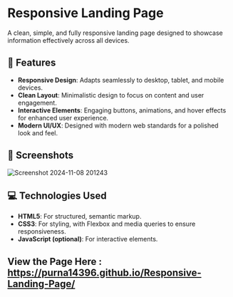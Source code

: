 # Responsive Landing Page

A clean, simple, and fully responsive landing page designed to showcase information effectively across all devices.

## 🚀 Features

- **Responsive Design**: Adapts seamlessly to desktop, tablet, and mobile devices.
- **Clean Layout**: Minimalistic design to focus on content and user engagement.
- **Interactive Elements**: Engaging buttons, animations, and hover effects for enhanced user experience.
- **Modern UI/UX**: Designed with modern web standards for a polished look and feel.

## 📸 Screenshots

![Screenshot 2024-11-08 201243](https://github.com/user-attachments/assets/7b9c21e7-e7fb-41d5-8561-7571e5723993)

## 💻 Technologies Used

- **HTML5**: For structured, semantic markup.
- **CSS3**: For styling, with Flexbox and media queries to ensure responsiveness.
- **JavaScript (optional)**: For interactive elements.

## View the Page Here :  https://purna14396.github.io/Responsive-Landing-Page/


